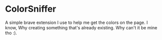 # ColorSniffer
A simple brave extension I use to help me get the colors on the page.
I know, Why creating something that's already existing. 
Why can't it be mine tho :).
